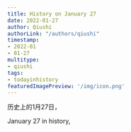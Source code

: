 ```yaml
---
title: History on January 27
date: 2022-01-27
author: Qiushi 
authorLink: "/authors/qiushi"
timestamp: 
- 2022-01
- 01-27
multitype: 
- qiushi
tags: 
- todayinhistory
featuredImagePreview: '/img/icon.png'
---
```









历史上的1月27日，

January 27 in history, 

<!--more-->

